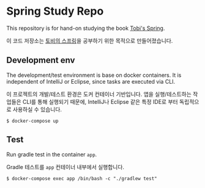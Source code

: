 # Spring Study Repo
This repository is for hand-on studying the book [Tobi's Spring](http://toby.epril.com/?page_id=1062).

이 코드 저장소는 [토비의 스프링](http://toby.epril.com/?page_id=1062)을 공부하기 위한 목적으로 만들어졌습니다.

## Development env
The development/test environment is base on docker containers.
It is independent of IntelliJ or Eclipse,
since tasks are executed via CLI.

이 프로젝트의 개발/테스트 환경은 도커 컨테이너 기반입니다.
앱을 실행/테스트하는 작업들은 CLI를 통해 실행되기 때문에,
IntelliJ나 Eclipse 같은 특정 IDE로 부터 독립적으로 사용하실 수 있습니다.  
```
$ docker-compose up
```

## Test
Run gradle test in the container `app`.

Gradle 테스트를 `app` 컨테이너 내부에서 실행합니다.
```
$ docker-compose exec app /bin/bash -c "./gradlew test"
```
